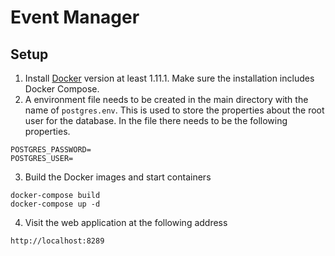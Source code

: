 # Event Manager

## Setup

1. Install [Docker](https://www.docker.com) version at least 1.11.1. Make sure the installation includes Docker Compose.
2. A environment file needs to be created in the main directory with the name of `postgres.env`. This is used to store the properties about the root user for the database. In the file there needs to be the following properties.

```
POSTGRES_PASSWORD=
POSTGRES_USER=
```

3. Build the Docker images and start containers

```
docker-compose build
docker-compose up -d
```
    
4. Visit the web application at the following address

```
http://localhost:8289
```
